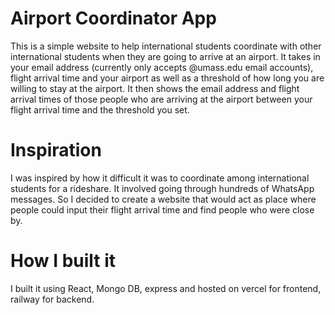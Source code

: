 # Airport Coordinator App
This is a simple website to help international students coordinate with other international students when they are going to arrive at an airport. It takes in your email address (currently only accepts @umass.edu email accounts), flight arrival time and your airport as well as a threshold of how long you are willing to stay at the airport. It then shows the email address and flight arrival times of those people who are arriving at the airport between your flight arrival time and the threshold you set.

# Inspiration

I was inspired by how it difficult it was to coordinate among international students for a rideshare. It involved going through hundreds of WhatsApp messages. So I decided to create a website that would act as place where people could input their flight arrival time and find people who were close by.

# How I built it
I built it using React, Mongo DB, express and hosted on vercel for frontend, railway for backend.
